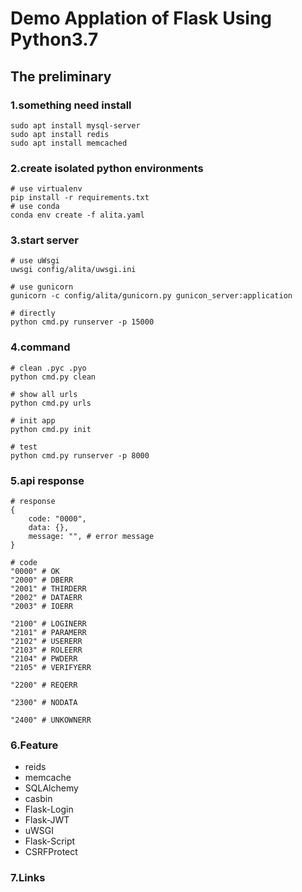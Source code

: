 # Demo Applation of Flask Using Python3.7

## The preliminary

### 1.something need install
```
sudo apt install mysql-server
sudo apt install redis
sudo apt install memcached
```

### 2.create isolated python environments
```
# use virtualenv
pip install -r requirements.txt
# use conda
conda env create -f alita.yaml
```

### 3.start server
```
# use uWsgi
uwsgi config/alita/uwsgi.ini

# use gunicorn
gunicorn -c config/alita/gunicorn.py gunicon_server:application

# directly
python cmd.py runserver -p 15000
```

### 4.command
```
# clean .pyc .pyo
python cmd.py clean

# show all urls
python cmd.py urls

# init app
python cmd.py init

# test
python cmd.py runserver -p 8000
```

### 5.api response
```
# response
{
    code: "0000",
    data: {},
    message: "", # error message
}

# code
"0000" # OK
"2000" # DBERR
"2001" # THIRDERR
"2002" # DATAERR
"2003" # IOERR

"2100" # LOGINERR
"2101" # PARAMERR
"2102" # USERERR
"2103" # ROLEERR
"2104" # PWDERR
"2105" # VERIFYERR

"2200" # REQERR

"2300" # NODATA

"2400" # UNKOWNERR
```

### 6.Feature

+ reids  
+ memcache  
+ SQLAlchemy  
+ casbin  
+ Flask-Login 
+ Flask-JWT 
+ uWSGI  
+ Flask-Script  
+ CSRFProtect  

### 7.Links

